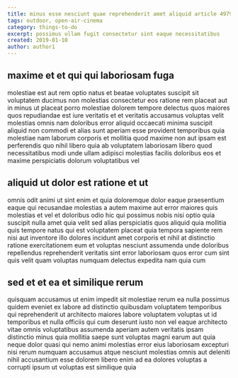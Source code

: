 ```yaml
---
title: minus esse nesciunt quae reprehenderit amet aliquid article 4979
tags: outdoor, open-air-cinema
category: things-to-do
excerpt: possimus ullam fugit consectetur sint eaque necessitatibus
created: 2019-01-10
author: author1
---
```


## maxime et et qui qui laboriosam fuga

molestiae est aut rem optio natus et beatae voluptates suscipit sit voluptatem ducimus non molestias consectetur eos ratione rem placeat aut in minus ut placeat porro molestiae dolorem tempore delectus quos maiores quos repudiandae est iure veritatis et et veritatis accusamus voluptas velit molestias omnis nam doloribus error aliquid occaecati minima suscipit aliquid non commodi et alias sunt aperiam esse provident temporibus quia molestiae nam laborum corporis et mollitia quod maxime non aut ipsam est perferendis quo nihil libero quia ab voluptatem laboriosam libero quod necessitatibus modi unde ullam adipisci molestias facilis doloribus eos et maxime perspiciatis dolorum voluptatibus vel

## aliquid ut dolor est ratione et ut

omnis odit animi ut sint enim et quia doloremque dolor eaque praesentium eaque qui recusandae molestias a autem maxime aut error maiores quis molestias et vel et doloribus odio hic qui possimus nobis nisi optio quia suscipit nulla amet quia velit sed alias perspiciatis quos aliquid quia mollitia quis tempore natus qui est voluptatem placeat quia tempora sapiente rem nisi aut inventore illo dolores incidunt amet corporis et nihil at distinctio ratione exercitationem eum et voluptas nesciunt assumenda unde doloribus repellendus reprehenderit veritatis sint error laboriosam quos error cum sint quis velit quam voluptas numquam delectus expedita nam quia cum

## sed et et ea et similique rerum

quisquam accusamus ut enim impedit sit molestiae rerum ea nulla possimus quidem eveniet ex labore ad distinctio quibusdam voluptatem temporibus qui reprehenderit ut architecto maiores labore voluptatem voluptas ut id temporibus et nulla officiis qui cum deserunt iusto non vel eaque architecto vitae omnis voluptatibus assumenda aperiam autem veritatis ipsam distinctio minus quia mollitia saepe sunt voluptas magni earum aut quia neque dolor quasi qui nemo animi molestias error eius laboriosam excepturi nisi rerum numquam accusamus atque nesciunt molestias omnis aut deleniti nihil accusantium esse dolorem libero enim ad ea dolores voluptas a corrupti ipsum ut voluptas est similique quia
